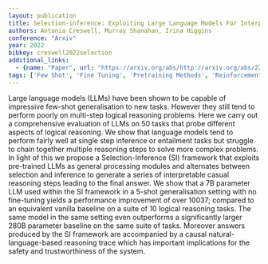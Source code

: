 ```yaml
---
layout: publication
title: Selection-inference: Exploiting Large Language Models For Interpretable Logical Reasoning
authors: Antonia Creswell, Murray Shanahan, Irina Higgins
conference: "Arxiv"
year: 2022
bibkey: creswell2022selection
additional_links:
  - {name: "Paper", url: "https://arxiv.org/abs/http://arxiv.org/abs/2205.09712v1"}
tags: ['Few Shot', 'Fine Tuning', 'Pretraining Methods', 'Reinforcement Learning', 'Responsible AI', 'Tools', 'Training Techniques']
---
```

Large language models (LLMs) have been shown to be capable of impressive few-shot generalisation to new tasks. However they still tend to perform poorly on multi-step logical reasoning problems. Here we carry out a comprehensive evaluation of LLMs on 50 tasks that probe different aspects of logical reasoning. We show that language models tend to perform fairly well at single step inference or entailment tasks but struggle to chain together multiple reasoning steps to solve more complex problems. In light of this we propose a Selection-Inference (SI) framework that exploits pre-trained LLMs as general processing modules and alternates between selection and inference to generate a series of interpretable casual reasoning steps leading to the final answer. We show that a 7B parameter LLM used within the SI framework in a 5-shot generalisation setting with no fine-tuning yields a performance improvement of over 10037; compared to an equivalent vanilla baseline on a suite of 10 logical reasoning tasks. The same model in the same setting even outperforms a significantly larger 280B parameter baseline on the same suite of tasks. Moreover answers produced by the SI framework are accompanied by a causal natural-language-based reasoning trace which has important implications for the safety and trustworthiness of the system.
